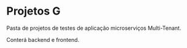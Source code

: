 # Projetos G

Pasta de projetos de testes de aplicação microserviços Multi-Tenant.

Conterá backend e frontend.
